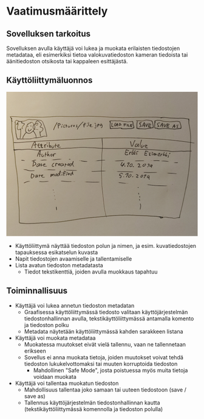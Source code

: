 # Vaatimusmäärittely
## Sovelluksen tarkoitus
Sovelluksen avulla käyttäjä voi lukea ja muokata erilaisten tiedostojen metadataa, eli esimerkiksi tietoa valokuvatiedoston kameran tiedoista tai äänitiedoston otsikosta tai kappaleen esittäjästä.
## Käyttöliittymäluonnos
![](https://github.com/kurkilmo/OT-harjoitustyo/blob/master/laskarit/viikko1/IMG_20211116_135243.jpg)
- Käyttöliittymä näyttää tiedoston polun ja nimen, ja esim. kuvatiedostojen tapauksessa esikatselun kuvasta
- Napit tiedostojen avaamiselle ja tallentamiselle
- Lista avatun tiedoston metadatasta
  - Tiedot tekstikenttiä, joiden avulla muokkaus tapahtuu
## Toiminnallisuus
- Käyttäjä voi lukea annetun tiedoston metadatan
  - Graafisessa käyttöliittymässä tiedosto valitaan käyttöjärjestelmän tiedostonhallinnan avulla, tekstikäyttöliittymässä antamalla komento ja tiedoston polku
  - Metadata näytetään käyttöliittymässä kahden sarakkeen listana
- Käyttäjä voi muokata metadataa
  - Muokatessa muutokset eivät vielä tallennu, vaan ne tallennetaan erikseen
  - Sovellus ei anna muokata tietoja, joiden muutokset voivat tehdä tiedoston lukukelvottomaksi tai muuten korruptoida tiedoston
    - Mahdollinen "Safe Mode", josta poistuessa myös muita tietoja voidaan muokata
- Käyttäjä voi tallentaa muokatun tiedoston
  - Mahdollisuus tallentaa joko samaan tai uuteen tiedostoon (save / save as)
  - Tallennus käyttöjärjestelmän tiedostonhallinnan kautta (tekstikäyttöliittymässä komennolla ja tiedoston polulla)

